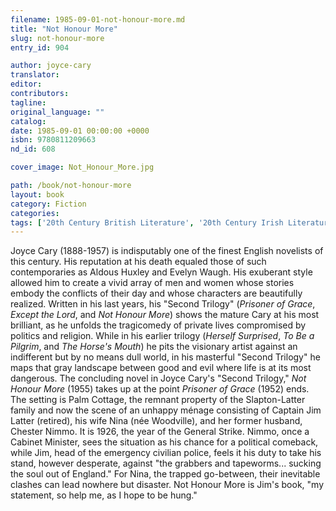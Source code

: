 ```yaml
---
filename: 1985-09-01-not-honour-more.md
title: "Not Honour More"
slug: not-honour-more
entry_id: 904

author: joyce-cary
translator: 
editor: 
contributors: 
tagline: 
original_language: ""
catalog: 
date: 1985-09-01 00:00:00 +0000 
isbn: 9780811209663
nd_id: 608

cover_image: Not_Honour_More.jpg

path: /book/not-honour-more
layout: book
category: Fiction
categories: 
tags: ['20th Century British Literature', '20th Century Irish Literature', 'Modernism', 'Second Trilogy']
---
```

Joyce Cary (1888-1957) is indisputably one of the finest English novelists of this century. His reputation at his death equaled those of such contemporaries as Aldous Huxley and Evelyn Waugh. His exuberant style allowed him to create a vivid array of men and women whose stories embody the conflicts of their day and whose characters are beautifully realized. Written in his last years, his "Second Trilogy" (*Prisoner of Grace*, *Except the Lord*, and *Not Honour More*) shows the mature Cary at his most brilliant, as he unfolds the tragicomedy of private lives compromised by politics and religion. While in his earlier trilogy (*Herself Surprised*, *To Be a Pilgrim*, and *The Horse's Mouth*) he pits the visionary artist against an indifferent but by no means dull world, in his masterful "Second Trilogy" he maps that gray landscape between good and evil where life is at its most dangerous. The concluding novel in Joyce Cary's "Second Trilogy," *Not Honour More* (1955) takes up at the point *Prisoner of Grace* (1952) ends. The setting is Palm Cottage, the remnant property of the Slapton-Latter family and now the scene of an unhappy ménage consisting of Captain Jim Latter (retired), his wife Nina (née Woodville), and her former husband, Chester Nimmo. It is 1926, the year of the General Strike. Nimmo, once a Cabinet Minister, sees the situation as his chance for a political comeback, while Jim, head of the emergency civilian police, feels it his duty to take his stand, however desperate, against "the grabbers and tapeworms... sucking the soul out of England." For Nina, the trapped go-between, their inevitable clashes can lead nowhere but disaster. Not Honour More is Jim's book, "my statement, so help me, as I hope to be hung."





